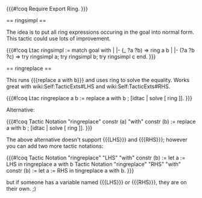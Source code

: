{{{#!coq
Require Export Ring.
}}}

== ringsimpl ==

The idea is to put all ring expressions occuring in the goal into normal form.  This tactic could use lots of improvement.

{{{#!coq
Ltac ringsimpl :=
match goal with
| |- (_ ?a ?b) => ring a b
| |- (?a ?b ?c) => try ringsimpl a; try ringsimpl b; try ringsimpl c
end.
}}}

== ringreplace ==

This runs {{{replace a with b}}} and uses ring to solve the equality.  Works great with wiki:Self:TacticExts#LHS and wiki:Self:TacticExts#RHS.

{{{#!coq
Ltac ringreplace a b :=
replace a with b ; [idtac | solve [ ring ]].
}}}

Alternative:

{{{#!coq
Tactic Notation "ringreplace" constr (a) "with" constr (b) :=
replace a with b ; [idtac | solve [ ring ]].
}}}

The above alternative doesn't support {{{LHS}}} and {{{RHS}}}; however you can add two more tactic notations:

{{{#!coq
Tactic Notation "ringreplace" "LHS" "with" constr (b) :=
let a := LHS in ringreplace a with b
Tactic Notation "ringreplace" "RHS" "with" constr (b) :=
let a := RHS in tingreplace a with b.
}}}

but if someone has a variable named {{{LHS}}} or {{{RHS}}}, they are on their own. ;)
